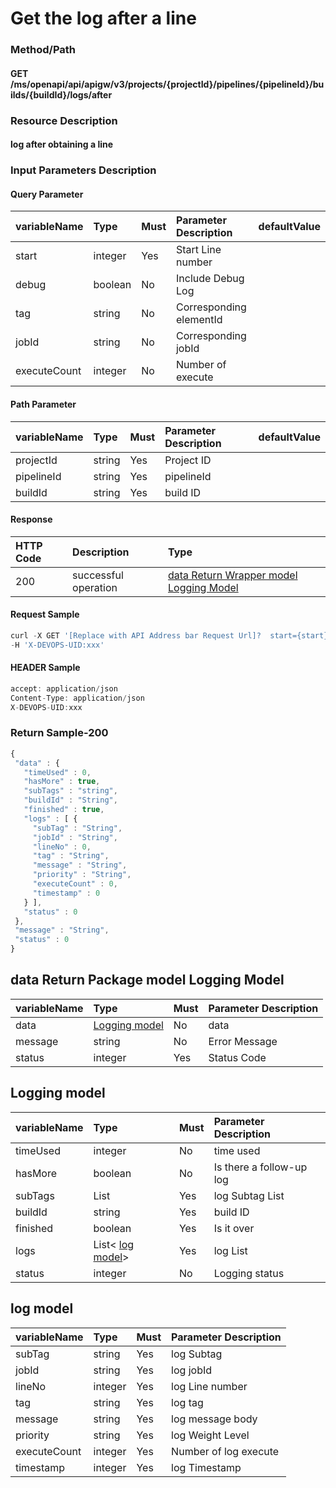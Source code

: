  # Get the log after a line 

 ### Method/Path 

 #### GET  /ms/openapi/api/apigw/v3/projects/{projectId}/pipelines/{pipelineId}/builds/{buildId}/logs/after 

 ### Resource Description 

 #### log after obtaining a line 

 ### Input Parameters Description 

 #### Query Parameter 

 | variableName| Type| Must| Parameter Description| defaultValue| 
 | :--- | :--- | :--- | :--- | :--- | 
 | start | integer |Yes| Start Line number|| 
 | debug | boolean |No| Include Debug Log|| 
 | tag | string |No| Corresponding elementId|| 
 | jobId | string |No| Corresponding jobId|| 
 | executeCount | integer |No| Number of execute|| 

 #### Path Parameter 

 | variableName| Type| Must| Parameter Description| defaultValue| 
 | :--- | :--- | :--- | :--- | :--- | 
 | projectId | string |Yes| Project ID|| 
 | pipelineId | string |Yes| pipelineId|| 
 | buildId | string |Yes| build ID|| 

 #### Response 

 | HTTP Code| Description| Type| 
 | :--- | :--- | :--- | 
 | 200 | successful operation |[data Return Wrapper model Logging Model](get-the-log-after-a-certain-line.md)| 

 #### Request Sample 

 ```javascript 
 curl -X GET '[Replace with API Address bar Request Url]?  start={start}&amp;debug={debug}&amp;tag={tag}&amp;jobId={jobId}&amp;executeCount={executeCount}' \ 
 -H 'X-DEVOPS-UID:xxx' 
 ``` 

 #### HEADER Sample 

 ```javascript 
 accept: application/json 
 Content-Type: application/json 
 X-DEVOPS-UID:xxx 
 ``` 

 ### Return Sample-200 

 ```javascript 
 { 
  "data" : { 
    "timeUsed" : 0, 
    "hasMore" : true, 
    "subTags" : "string", 
    "buildId" : "String", 
    "finished" : true, 
    "logs" : [ { 
      "subTag" : "String", 
      "jobId" : "String", 
      "lineNo" : 0, 
      "tag" : "String", 
      "message" : "String", 
      "priority" : "String", 
      "executeCount" : 0, 
      "timestamp" : 0 
    } ], 
    "status" : 0 
  }, 
  "message" : "String", 
  "status" : 0 
 } 
 ``` 

 ## data Return Package model Logging Model 

 | variableName| Type| Must| Parameter Description| 
 | :--- | :--- | :--- | :--- | 
 | data |[Logging model](get-the-log-after-a-certain-line.md)| No| data| 
 | message | string |No| Error Message| 
 | status | integer |Yes| Status Code| 

 ## Logging model 

 | variableName| Type| Must| Parameter Description| 
 | :--- | :--- | :--- | :--- | 
 | timeUsed | integer |No| time used| 
 | hasMore | boolean |No| Is there a follow-up log| 
 | subTags | List |Yes| log Subtag List| 
 | buildId | string |Yes| build ID| 
 | finished | boolean |Yes| Is it over| 
 | logs |List&lt; [log model](get-the-log-after-a-certain-line.md)&gt;|Yes| log List| 
 | status | integer |No| Logging status| 

 ## log model 

 | variableName| Type| Must| Parameter Description| 
 | :--- | :--- | :--- | :--- | 
 | subTag | string |Yes| log Subtag| 
 | jobId | string |Yes| log jobId| 
 | lineNo | integer |Yes| log Line number| 
 | tag | string |Yes| log tag| 
 | message | string |Yes| log message body| 
 | priority | string |Yes| log Weight Level| 
 | executeCount | integer |Yes| Number of log execute| 
 | timestamp | integer |Yes| log Timestamp| 